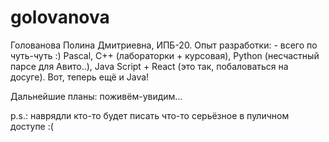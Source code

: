 # golovanova

Голованова Полина Дмитриевна, ИПБ-20.
Опыт разработки: - всего по чуть-чуть :)
  Pascal, C++ (лабораторки + курсовая), Python (несчастный парсе для Авито..), Java Script + React  (это так, побаловаться на досуге). Вот, теперь ещё и Java! 

Дальнейшие планы: поживём-увидим...

p.s.: наврядли кто-то будет писать что-то серьёзное в пуличном доступе :(
